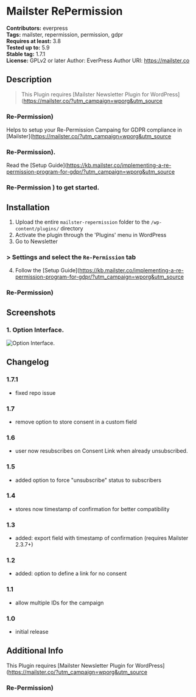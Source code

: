 # Mailster RePermission

**Contributors:** everpress \
**Tags:** mailster, repermission, permission, gdpr \
**Requires at least:** 3.8 \
**Tested up to:** 5.9 \
**Stable tag:** 1.7.1 \
**License:** GPLv2 or later
Author: EverPress
Author URI: https://mailster.co

## Description

> This Plugin requires [Mailster Newsletter Plugin for WordPress](https://mailster.co/?utm_campaign=wporg&utm_source

### Re-Permission)

Helps to setup your Re-Permission Campaing for GDPR compliance in [Mailster](https://mailster.co/?utm_campaign=wporg&utm_source

### Re-Permission).

Read the [Setup Guide](https://kb.mailster.co/implementing-a-re-permission-program-for-gdpr/?utm_campaign=wporg&utm_source

### Re-Permission ) to get started.

## Installation

1. Upload the entire `mailster-repermission` folder to the `/wp-content/plugins/` directory
2. Activate the plugin through the 'Plugins' menu in WordPress
3. Go to Newsletter 

### > Settings and select the `Re-Permission` tab

4. Follow the [Setup Guide](https://kb.mailster.co/implementing-a-re-permission-program-for-gdpr/?utm_campaign=wporg&utm_source

### Re-Permission)

## Screenshots

### 1. Option Interface.

![Option Interface.](https://ps.w.org/mailster-repermission/assets/screenshot-1.png)


## Changelog

### 1.7.1

* fixed repo issue

### 1.7

* remove option to store consent in a custom field

### 1.6

* user now resubscribes on Consent Link when already unsubscribed.

### 1.5

* added option to force "unsubscribe" status to subscribers

### 1.4

* stores now timestamp of confirmation for better compatibility

### 1.3

* added: export field with timestamp of confirmation (requires Mailster 2.3.7+)

### 1.2

* added: option to define a link for no consent

### 1.1

* allow multiple IDs for the campaign

### 1.0

* initial release

## Additional Info

This Plugin requires [Mailster Newsletter Plugin for WordPress](https://mailster.co/?utm_campaign=wporg&utm_source

### Re-Permission)
